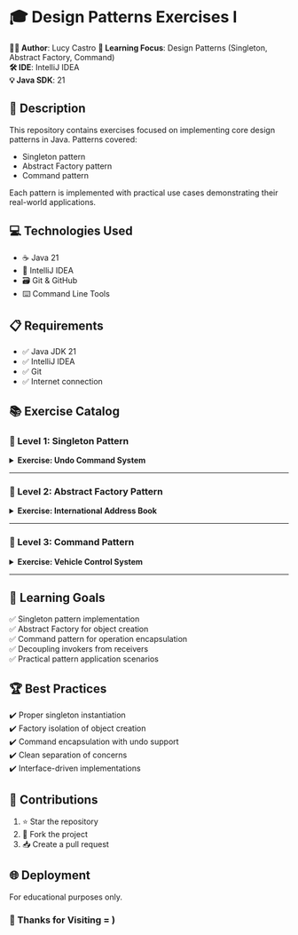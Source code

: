 # 🎓 Design Patterns Exercises I

**👨‍💻 Author**: Lucy Castro
**🧠 Learning Focus**: Design Patterns (Singleton, Abstract Factory, Command)  
**🛠️ IDE**: IntelliJ IDEA  
**💡 Java SDK**: 21  

## 📄 Description
This repository contains exercises focused on implementing core design patterns in Java.
Patterns covered:
- Singleton pattern
- Abstract Factory pattern
- Command pattern

Each pattern is implemented with practical use cases demonstrating their real-world applications.

## 💻 Technologies Used
- ☕ Java 21
- 🧠 IntelliJ IDEA
- 🗃️ Git & GitHub
- ⌨️ Command Line Tools

## 📋 Requirements
- ✅ Java JDK 21
- ✅ IntelliJ IDEA
- ✅ Git
- ✅ Internet connection

## 📚 Exercise Catalog

### 📂 Level 1: Singleton Pattern
<details>
<summary><strong>Exercise: Undo Command System</strong></summary>

Create an `Undo` class that:
1. Stores last entered commands (like Linux `history`)
2. Implements Singleton pattern
3. Provides methods to:
   - Add commands
   - Remove commands
   - List command history
   
**Main Class Demo**:
- Accept user input via console
- Show history listing
- Demonstrate singleton instance behavior
</details>

---

### 📂 Level 2: Abstract Factory Pattern
<details>
<summary><strong>Exercise: International Address Book</strong></summary>

Build an address book supporting:
1. Different formats for:
   - Addresses (street, city, postal code)
   - Phone numbers (country code, number format)
2. Abstract Factory implementation for:
   - `USAddressFactory`
   - `EUAddressFactory`
   
**Requirements**:
- Create 2+ country-specific factories
- Add entries to address book using factories
- Print formatted addresses/phones
</details>

---

### 📂 Level 3: Command Pattern
<details>
<summary><strong>Exercise: Vehicle Control System</strong></summary>

Implement a parking lot with:
1. Vehicles: Car, Bicycle, Plane, Boat
2. Command pattern operations:
   - `start()`
   - `accelerate()`
   - `brake()`
   
**Implementation**:
- Command interface with `execute()` method
- Concrete commands for each operation
- Invoker class to execute commands
- Demo showing command execution sequence
</details>

---

## 🎯 Learning Goals
✅ Singleton pattern implementation  
✅ Abstract Factory for object creation  
✅ Command pattern for operation encapsulation  
✅ Decoupling invokers from receivers  
✅ Practical pattern application scenarios  

## 🏆 Best Practices
✔️ Proper singleton instantiation  
✔️ Factory isolation of object creation  
✔️ Command encapsulation with undo support  
✔️ Clean separation of concerns  
✔️ Interface-driven implementations  

## 🤝 Contributions
1. ⭐ Star the repository  
2. 🍴 Fork the project  
3. 📥 Create a pull request  

## 🌐 Deployment
For educational purposes only.  

### 🚀 Thanks for Visiting = )
